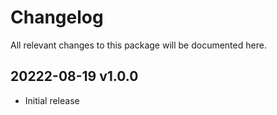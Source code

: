 # Changelog

All relevant changes to this package will be documented here.

## 20222-08-19 v1.0.0
- Initial release